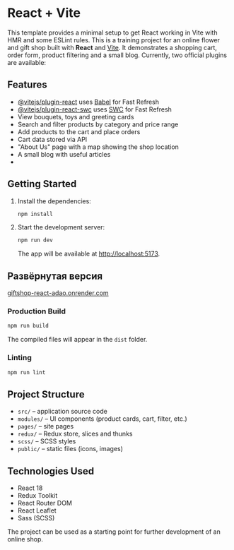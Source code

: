 # React + Vite

This template provides a minimal setup to get React working in Vite with HMR and some ESLint rules.
This is a training project for an online flower and gift shop built with **React** and [Vite](https://vitejs.dev/). It demonstrates a shopping cart, order form, product filtering and a small blog.
Currently, two official plugins are available:

## Features

- [@vitejs/plugin-react](https://github.com/vitejs/vite-plugin-react/blob/main/packages/plugin-react/README.md) uses [Babel](https://babeljs.io/) for Fast Refresh
- [@vitejs/plugin-react-swc](https://github.com/vitejs/vite-plugin-react-swc) uses [SWC](https://swc.rs/) for Fast Refresh
- View bouquets, toys and greeting cards
- Search and filter products by category and price range
- Add products to the cart and place orders
- Cart data stored via API
- "About Us" page with a map showing the shop location
- A small blog with useful articles
- 
## Getting Started

1. Install the dependencies:
   ```bash
   npm install
   ```
2. Start the development server:
   ```bash
   npm run dev
   ```
   The app will be available at [http://localhost:5173](http://localhost:5173).

## Развёрнутая версия

[giftshop-react-adao.onrender.com](https://giftshop-react-adao.onrender.com)

### Production Build

```bash
npm run build
```
The compiled files will appear in the `dist` folder.

### Linting

```bash
npm run lint
```

## Project Structure

- `src/` – application source code
- `modules/` – UI components (product cards, cart, filter, etc.)
- `pages/` – site pages
- `redux/` – Redux store, slices and thunks
- `scss/` – SCSS styles
- `public/` – static files (icons, images)

## Technologies Used

- React 18
- Redux Toolkit
- React Router DOM
- React Leaflet
- Sass (SCSS)

The project can be used as a starting point for further development of an online shop.
